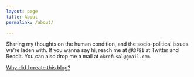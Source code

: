 ```yaml
---
layout: page
title: About
permalink: /about/

---
```


Sharing my thoughts on the human condition, and the socio-political issues we're laden with. If you wanna say hi, reach me at `@R3FS1` at Twitter and Reddit. You can also drop me a mail at `okrefusal@gmail.com`.

[Why did I create this blog?](http://127.0.0.1:4000/posts/why-did-i-create-this-blog/)
